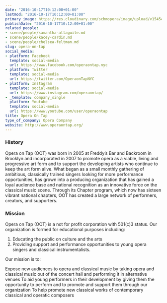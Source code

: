 ```yaml
---
date: "2016-10-17T10:12:00+01:00"
lastmod: "2016-10-17T10:12:00+01:00"
primary_image: https://res.cloudinary.com/schmopera/image/upload/v1545409169/media/webhook-uploads/1476695523590/7b44IFNo.jpg.jpg
publishDate: "2016-10-17T10:12:00+01:00"
related_people:
- scene/people/samantha-attaguile.md
- scene/people/kacey-cardin.md
- scene/people/chelsea-feltman.md
slug: opera-on-tap
social_media:
- platform: Facebook
  template: social-media
  url: https://www.facebook.com/operaontap.nyc
- platform: Twitter
  template: social-media
  url: https://twitter.com/OperaonTapNYC
- platform: Instagram
  template: social-media
  url: https://www.instagram.com/operaontap/
- _template: company_single
  platform: Youtube
  template: social-media
  url: https://www.youtube.com/user/operaontap
title: Opera On Tap
type_of_company: Opera Company
website: http://www.operaontap.org/
---
```


### History

Opera on Tap (OOT) was born in 2005 at Freddy’s Bar and Backroom in Brooklyn and incorporated in 2007 to promote opera as a viable, living and progressive art form and to support the developing artists who continue to keep the art form alive. What began as a small monthly gathering of ambitious, classically trained singers looking for more performance opportunities, has grown into a producing organization that has gained a loyal audience base and national recognition as an innovative force on the classical music scene. Through its Chapter program, which now has sixteen vibrant national chapters, OOT has created a large network of performers, creators, and supporters.

### Mission

Opera on Tap (OOT) is a not for profit corporation with 501(c)3 status. Our organization is formed for educational purposes including:
1) Educating the public on culture and the arts
2) Providing support and performance opportunities to young opera singers and classical instrumentalists.

Our mission is to:

Expose new audiences to opera and classical music by taking opera and classical music out of the concert hall and performing it in alternative venues
To aid young performers in their development by giving them the opportunity to perform and to promote and support them through our organization
To help promote new classical works of contemporary classical and operatic composers
